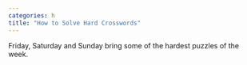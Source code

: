 ```yaml
---
categories: h
title: "How to Solve Hard Crosswords"
---
```

Friday, Saturday and Sunday bring some of the hardest puzzles of the week.